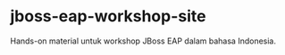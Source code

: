 jboss-eap-workshop-site
=======================

Hands-on material untuk workshop JBoss EAP dalam bahasa Indonesia.
